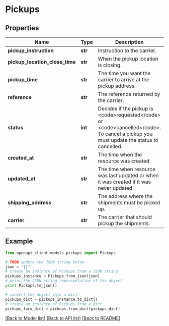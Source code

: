 # Pickups


## Properties
Name | Type | Description | Notes
------------ | ------------- | ------------- | -------------
**pickup_instruction** | **str** | Instruction to the carrier. | [optional] 
**pickup_location_close_time** | **str** | When the pickup location is closing. | [optional] 
**pickup_time** | **str** | The time you want the carrier to arrive at the pickup address. | [optional] 
**reference** | **str** | The reference returned by the carrier. | [optional] 
**status** | **int** | Decides if the pickup is &lt;code&gt;requested&lt;/code&gt; or &lt;code&gt;cancelled&lt;/code&gt;. To cancel a pickup you must update the status to cancelled.  | [optional] 
**created_at** | **str** | The time when the resource was created | [optional] [readonly] 
**updated_at** | **str** | The time when resource was last updated or when it was created if it was never updated | [optional] [readonly] 
**shipping_address** | **str** | The address where the shipments must be picked up. | [optional] 
**carrier** | **str** | The carrier that should pickup the shipments. | [optional] 

## Example

```python
from openapi_client.models.pickups import Pickups

# TODO update the JSON string below
json = "{}"
# create an instance of Pickups from a JSON string
pickups_instance = Pickups.from_json(json)
# print the JSON string representation of the object
print Pickups.to_json()

# convert the object into a dict
pickups_dict = pickups_instance.to_dict()
# create an instance of Pickups from a dict
pickups_form_dict = pickups.from_dict(pickups_dict)
```
[[Back to Model list]](../README.md#documentation-for-models) [[Back to API list]](../README.md#documentation-for-api-endpoints) [[Back to README]](../README.md)


